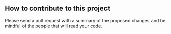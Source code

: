 ## How to contribute to this project

Please send a pull request with a summary of the proposed changes and be mindful of the people that will read your code. 